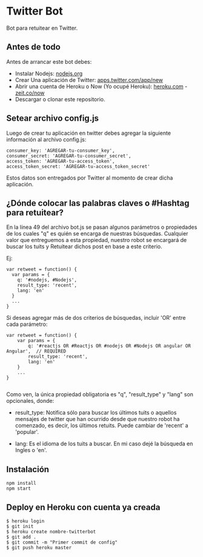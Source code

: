 Twitter Bot
=============

Bot para retuitear en Twitter.

## Antes de todo
Antes de arrancar este bot debes:

* Instalar Nodejs: [nodejs.org](https://nodejs.org/es/)
* Crear Una aplicación de Twitter: [apps.twitter.com/app/new](https://apps.twitter.com/app/new)
* Abrir una cuenta de Heroku o Now (Yo ocupé Heroku): [heroku.com](https://signup.heroku.com/login) - [zeit.co/now](https://zeit.co/now)
* Descargar o clonar este repositorio.

## Setear archivo config.js

Luego de crear tu aplicación en twitter debes agregar la siguiente información al archivo config.js:
```
consumer_key: 'AGREGAR-tu-consumer_key',  
consumer_secret: 'AGREGAR-tu-consumer_secret',
access_token: 'AGREGAR-tu-access_token',  
access_token_secret: 'AGREGAR-tu-access_token_secret'
```
Estos datos son entregados por Twitter al momento de crear dicha aplicación.

## ¿Dónde colocar las palabras claves o #Hashtag para retuitear?

En la línea 49 del archivo bot.js se pasan algunos parámetros o propiedades de los cuales "q" es quién se encarga de nuestras búsquedas. Cualquier valor que entreguemos a esta propiedad, nuestro robot se encargará de buscar los tuits y Retuitear dichos post en base a este criterio. 

Ej: 
```
var retweet = function() {
  var params = {
    q: '#nodejs, #Nodejs',
    result_type: 'recent',
    lang: 'en'    
  }
  ...
}
```

Si deseas agregar más de dos criterios de búsquedas, incluir 'OR' entre cada parámetro:

```
var retweet = function() {  
    var params = {
        q: '#reactjs OR #Reactjs OR #nodejs OR #Nodejs OR angular OR Angular',  // REQUIRED
        result_type: 'recent',
        lang: 'en'
    }
    ...
}
    
```

Como ven, la única propiedad obligatoria es "q", "result_type" y "lang" son opcionales, donde:

* result_type: Notifica sólo para buscar los últimos tuits o aquellos mensajes de twitter que han ocurrido desde que nuestro robot ha comenzado, es decir, los últimos retuits. Puede cambiar de 'recent' a 'popular'.

* lang: Es el idioma de los tuits a buscar. En mi caso dejé la búsqueda en Ingles o 'en'.

## Instalación
```
npm install
npm start
```

## Deploy en Heroku con cuenta ya creada
```
$ heroku login
$ git init
$ heroku create nombre-twitterbot
$ git add .
$ git commit -m "Primer commit de config"
$ git push heroku master
```


